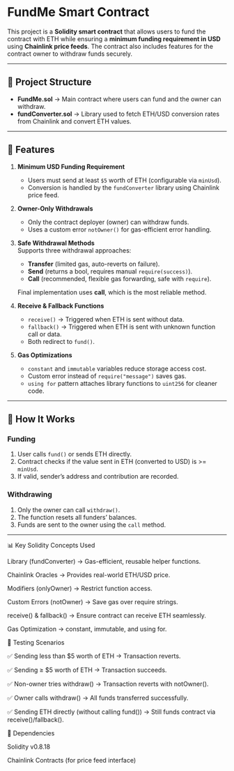 # FundMe Smart Contract  

This project is a **Solidity smart contract** that allows users to fund the contract with ETH while ensuring a **minimum funding requirement in USD** using **Chainlink price feeds**. The contract also includes features for the contract owner to withdraw funds securely.  

---

## 📂 Project Structure  

- **FundMe.sol** → Main contract where users can fund and the owner can withdraw.  
- **fundConverter.sol** → Library used to fetch ETH/USD conversion rates from Chainlink and convert ETH values.  

---

## 🚀 Features  

1. **Minimum USD Funding Requirement**  
   - Users must send at least `$5` worth of ETH (configurable via `minUsd`).  
   - Conversion is handled by the `fundConverter` library using Chainlink price feed.  

2. **Owner-Only Withdrawals**  
   - Only the contract deployer (owner) can withdraw funds.  
   - Uses a custom error `notOwner()` for gas-efficient error handling.  

3. **Safe Withdrawal Methods**  
   Supports three withdrawal approaches:
   - **Transfer** (limited gas, auto-reverts on failure).  
   - **Send** (returns a bool, requires manual `require(success)`).  
   - **Call** (recommended, flexible gas forwarding, safe with `require`).  

   Final implementation uses **call**, which is the most reliable method.  

4. **Receive & Fallback Functions**  
   - `receive()` → Triggered when ETH is sent without data.  
   - `fallback()` → Triggered when ETH is sent with unknown function call or data.  
   - Both redirect to `fund()`.  

5. **Gas Optimizations**  
   - `constant` and `immutable` variables reduce storage access cost.  
   - Custom error instead of `require("message")` saves gas.  
   - `using for` pattern attaches library functions to `uint256` for cleaner code.  

---

## 🔧 How It Works  

### Funding  
1. User calls `fund()` or sends ETH directly.  
2. Contract checks if the value sent in ETH (converted to USD) is >= `minUsd`.  
3. If valid, sender’s address and contribution are recorded.  

### Withdrawing  
1. Only the owner can call `withdraw()`.  
2. The function resets all funders’ balances.  
3. Funds are sent to the owner using the `call` method.  

---
📊 Key Solidity Concepts Used

Library (fundConverter) → Gas-efficient, reusable helper functions.

Chainlink Oracles → Provides real-world ETH/USD price.

Modifiers (onlyOwner) → Restrict function access.

Custom Errors (notOwner) → Save gas over require strings.

receive() & fallback() → Ensure contract can receive ETH seamlessly.

Gas Optimization → constant, immutable, and using for.

🧪 Testing Scenarios

✅ Sending less than $5 worth of ETH → Transaction reverts.

✅ Sending ≥ $5 worth of ETH → Transaction succeeds.

✅ Non-owner tries withdraw() → Transaction reverts with notOwner().

✅ Owner calls withdraw() → All funds transferred successfully.

✅ Sending ETH directly (without calling fund()) → Still funds contract via receive()/fallback().

📌 Dependencies

Solidity v0.8.18

Chainlink Contracts (for price feed interface)

